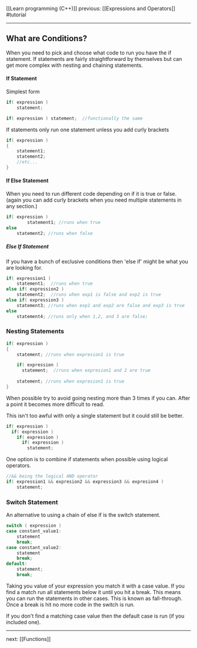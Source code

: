 [[Learn programming (C++)]]  previous: [[Expressions and Operators]]  #tutorial 

---
## What are Conditions?
When you need to pick and choose what code to run you have the if statement.
If statements are fairly straightforward by themselves but can get more complex with nesting and chaining statements.

#### If Statement
Simplest form
```c++
if( expression )
	statement;

if( expression ) statement;  //functionally the same
```

If statements only run one statement unless you add curly brackets
```c++
if( expression )
{
	statement1;
	statement2;
	//etc...
}
```

#### If Else Statement
When you need to run different code depending on if it is true or false. (again you can add curly brackets when you need multiple statements in any section.)
```c++
if( expression )
		statement1; //runs when true
else
	statement2; //runs when false
```

##### Else If Statement
If you have a bunch of exclusive conditions then 'else if' might be what you are looking for. 
```c++
if( expression1 )
	statement1;  //runs when true
else if( expression2 )
	statement2;  //runs when exp1 is false and exp2 is true
else if( expression3 )
	statement3; //runs when exp1 and exp2 are false and exp3 is true
else
	statement4; //runs only when 1,2, and 3 are false;
```


### Nesting Statements
```c++
if( expression )
{
	statement; //runs when expresion1 is true

	if( expression ) 
	  statement;  //runs when expresion1 and 2 are true
	  
	statement; //runs when expresion1 is true
}
```
When possible try to avoid going nesting more than 3 times if you can. After a point it becomes more difficult to read.

This isn't too awful with only a single statement but it could still be better.
```c++
if( expression )
  if( expression )
	if( expression )
	  if( expression )
	    statement; 
```

One option is to combine if statements when possible using logical operators.
```c++
//&& being the logical AND operator
if( expression1 && expresion2 && expression3 && expresion4 )
	statement;
```

### Switch Statement
An alternative to using a chain of else if is the switch statement. 
```c++
switch ( expression )
case constant_value1:
	statement
	break;
case constant_value2:
	statement
	break;
default:
	statement;
	break;
```

Taking you value of your expression you match it with a case value. If you find a match run all statements below it until you hit a break. This means you can run the statements in other cases. This is known as fall-through. Once a break is hit no more code in the switch is run.

If you don't find a matching case value then the default case is run (if you included one).

---

next: [[Functions]] 